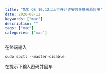 ```yaml
---
title: "MAC OS 10.12以上打开允许安装任意来源应用"
date: 2020-08-12
keywords: ["mac"]
description: ""
tags: ["mac"]
categories: ["mac"]
---
```


在终端输入

```vim
sudo spctl --master-disable
```

在提示下输入密码并回车
